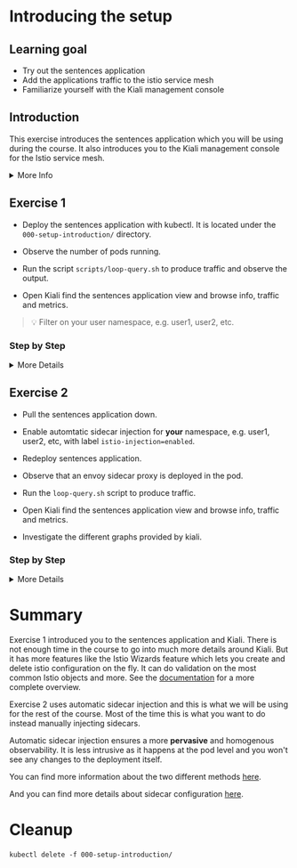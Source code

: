 [//]: # (Copyright, Eficode )
[//]: # (Origin: https://github.com/eficode-academy/istio-katas)
[//]: # (Tags: #sentences #kiali)

# Introducing the setup

## Learning goal

- Try out the sentences application
- Add the applications traffic to the istio service mesh
- Familiarize yourself with the Kiali management console

## Introduction

This exercise introduces the sentences application which you will be using during the course.
It also introduces you to the Kiali management console for the Istio service mesh.

<details>
    <summary> More Info </summary>

### Sentences application

This application implements a simple 'sentences' builder, which can build
sentences from the following simple algorithm:

```
age = random(0,100)
name = random(['Peter','Ray','Egon'])
return name + ' is ' + age + ' years'
```
The application is made up of three services, one which can be queried for the
random age, one which can be queried for a random name and a frontend sentence service, which
calls the two other through HTTP requests and formats the final sentences.

### Kiali

Kiali provides dashboards and observability by showing you the structure and 
health of your service mesh. It provides detailed metrics, Grafana access and 
integrates with Jaeger for distributed tracing.

One of it's most powerful features are it's graphs. They provide a powerful way 
to visualize the topology oy your service mesh. 

It provides four main graph renderings of the mesh telemetry.

* The **workload** graph provides the a detailed view of communication between workloads.

* The **app** graph aggregates the workloads with the same app labeling, which provides a more logical view.

* The **versioned app** graph aggregates by app, but breaks out the different versions providing traffic breakdowns that are version-specific.

* The **service** graph provides a high-level view, which aggregates all traffic for defined services.

</details>

## Exercise 1

- Deploy the sentences application with kubectl. It is located under the `000-setup-introduction/` directory.

- Observe the number of pods running.

- Run the script `scripts/loop-query.sh` to produce traffic and observe the output.

- Open Kiali find the sentences application view and browse info, traffic and metrics.

> :bulb: Filter on your user namespace, e.g. user1, user2, etc.

### Step by Step
<details>
    <summary> More Details </summary>

**Deploy version 1 of the sentences application**

Open a terminal in the root of the git repository (istio-katas) and use `kubectl` to deploy `v1` of the application.

```console
kubectl apply -f 000-setup-introduction/
```

**Observe the number of services and pods running**

```console
kubectl get pod,svc
```

You should see something like:

```console
NAME                             READY   STATUS    RESTARTS   AGE
pod/age-7976688957-mbvzz         1/1     Running   0          2s
pod/name-v1-587b56cdf4-rwcwt     1/1     Running   0          2s
pod/sentences-6dffccb8c6-7fd57   1/1     Running   0          2s

NAME                TYPE        CLUSTER-IP       EXTERNAL-IP   PORT(S)          AGE
service/age         ClusterIP   172.20.123.133   <none>        5000/TCP         2s
service/name        ClusterIP   172.20.108.51    <none>        5000/TCP         2s
service/sentences   NodePort    172.20.168.218   <none>        5000:30326/TCP   2s
```

**Run the `loop-query.sh` script** 

In another shell, run the following to continuously query the sentence service and observe the output:

```console
./scripts/loop-query.sh
```

Traffic is now flowing between the services.

**Browse to kiali and investigate the traffic flow**

![Sentences with no sidecars](images/kiali-no-sidecars.png)

> :bulb:
> The red icons beside the workloads mean we have no istio sidecars deployed.
> Browse the different tabs to see that there is no traffic nor metrics being captured. 
> As there are no sidecars the traffic is not part of the istio service mesh.
> If there we sidecars you would see two containers per pod when you run `kubectl get pods`.

</details>

## Exercise 2

- Pull the sentences application down.

- Enable automtatic sidecar injection for **your** namespace, e.g. user1, user2, etc, with label `istio-injection=enabled`.

- Redeploy sentences application.

- Observe that an envoy sidecar proxy is deployed in the pod.
 
- Run the `loop-query.sh` script to produce traffic.

- Open Kiali find the sentences application view and browse info, traffic and metrics.

- Investigate the different graphs provided by kiali.

### Step by Step
<details>
    <summary> More Details </summary>

**Pull sentences application down**

```console
kubectl delete -f 000-setup-introduction/
```

**Enable automatic sidecar injection**

```console
kubectl label namespace <USERNAME HERE> istio-injection=enabled
```

**Redeploy sentences application**

```console
kubectl apply -f 000-setup-introduction/
```

**Observe the number of services and pods running**

```console
kubectl get pod,svc
```

You should see two containers per POD.

```console
NAME                                READY   STATUS    RESTARTS   AGE
pod/age-v1-6fccc84ff-kkdgn          2/2     Running   0          4m4s
pod/name-v1-6644f45d6f-lndkm        2/2     Running   0          4m4s
pod/sentences-v1-5bbf7bcfcb-fphpp   2/2     Running   0          4m4s

NAME                TYPE        CLUSTER-IP       EXTERNAL-IP   PORT(S)          AGE
service/age         ClusterIP   172.20.228.238   <none>        5000/TCP         4m5s
service/name        ClusterIP   172.20.213.23    <none>        5000/TCP         4m4s
service/sentences   NodePort    172.20.106.197   <none>        5000:32092/TCP   4m4s
```

**Observe envoy proxy**

```console
kubectl get pods -o=custom-columns=NAME:.metadata.name,CONTAINERS:.spec.containers[*].name
```

This should show an istio proxy sidecar for each service.

```console
NAME                            CONTAINERS
age-v1-676bf56bdd-m6bcj         age,istio-proxy
name-v1-587b56cdf4-6tnhs        name,istio-proxy
sentences-v1-6ccc9fdcc5-fzt2g   sentences,istio-proxy
```

**Run the loop-query.sh script**

```console
./scripts/loop-query.sh
```

**Browse kiali and investigate the traffic flow**

Now you can see there are sidecars and the traffic is part of the mesh. 
Browse the different tabs to see the traffic and metrics being captured.

> :bulb: It may take a minute before Kiali starts showing the traffic and 
> metrics. You can change the refresh rate in the top right hand corner.

![Sentences with sidecars](images/kiali-with-sidecars.png)

**Investigate the different graphs**

Browse to the graphs and investigate the **service**, **workload**, **app** 
and **versioned app** graphs. 

> :bulb: Use the display options to modify what is shown in the 
> different graphs. Showing request distribution is something
> we will be using often.

![Graph Details](images/kiali-details.png)


</details>

# Summary

Exercise 1 introduced you to the sentences application and Kiali. There is not 
enough time in the course to go into much more details around Kiali. But it has 
more features like the Istio Wizards feature which lets you create and delete 
istio configuration on the fly. It can do validation on the most common Istio 
objects and more. See the [documentation](https://kiali.io/documentation/latest/features/) 
for a more complete overview.

Exercise 2 uses automatic sidecar injection and this is what we will be using 
for the rest of the course. Most of the time this is what you want to do instead 
manually injecting sidecars.

Automatic sidecar injection ensures a more **pervasive** and homogenous observability. 
It is less intrusive as it happens at the pod level and you won't see any changes 
to the deployment itself.

You can find more information about the two different methods [here](https://istio.io/latest/docs/setup/additional-setup/sidecar-injection/).

And you can find more details about sidecar configuration [here](https://istio.io/latest/docs/concepts/traffic-management/#sidecars).

# Cleanup

```console
kubectl delete -f 000-setup-introduction/
```
